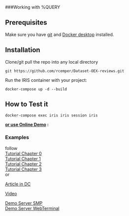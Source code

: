 ###Working with %QUERY

## Prerequisites
Make sure you have [git](https://git-scm.com/book/en/v2/Getting-Started-Installing-Git) and [Docker desktop](https://www.docker.com/products/docker-desktop) installed.

## Installation 
Clone/git pull the repo into any local directory
```
git https://github.com/rcemper/Dataset-OEX-reviews.git
```
Run the IRIS container with your project: 
```
docker-compose up -d --build
```
## How to Test it

```
docker-compose exec iris iris session iris
```

**[or use Online Demo](https://tutorial-query.demo.community.intersystems.com/terminal/)   :**   

### Examples
follow   
[Tutorial Chapter 0](https://github.com/rcemper/Tutorial-QUERY/blob/main/Tutorial-0.md)  
[Tutorial Chapter 1](https://github.com/rcemper/Tutorial-QUERY/blob/main/Tutorial-1.md)   
[Tutorial Chapter 2](https://github.com/rcemper/Tutorial-QUERY/blob/main/Tutorial-2.md)   
[Tutorial Chapter 3](https://github.com/rcemper/Tutorial-QUERY/blob/main/Tutorial-1.md)    
or 

[Article in DC](https://community.intersystems.com/post/tutorial-working-query-1)

[Video](https://youtu.be/KlfFzj3zY4M) 

[Demo Server SMP](https://tutorial-query.demo.community.intersystems.com/csp/sys/UtilHome.csp)   
[Demo Server WebTerminal](https://tutorial-query.demo.community.intersystems.com/terminal/)    
        
